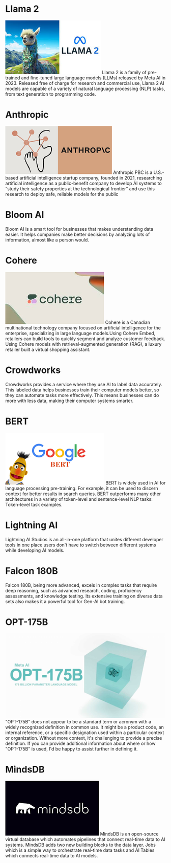 # **Llama 2**
![alt text](assests/LLama.jpeg)
Llama 2 is a family of pre-trained and fine-tuned large language models (LLMs) released by Meta AI in 2023. Released free of charge for research and commercial use, Llama 2 AI models are capable of a variety of natural language processing (NLP) tasks, from text generation to programming code.
# **Anthropic**
![alt text](assests/anthropic.png)
Anthropic PBC is a U.S.-based artificial intelligence startup company, founded in 2021, researching artificial intelligence as a public-benefit company to develop AI systems to “study their safety properties at the technological frontier” and use this research to deploy safe, reliable models for the public
# **Bloom AI**
Bloom AI is a smart tool for businesses that makes understanding data easier. It helps companies make better decisions by analyzing lots of information, almost like a person would.
# **Cohere**
![alt text](assests/cohere.jpeg)
Cohere is a Canadian multinational technology company focused on artificial intelligence for the enterprise, specializing in large language models.Using Cohere Embed, retailers can build tools to quickly segment and analyze customer feedback. Using Cohere models with retrieval-augmented generation (RAG), a luxury retailer built a virtual shopping assistant.
# **Crowdworks**
Crowdworks provides a service where they use AI to label data accurately. This labeled data helps businesses train their computer models better, so they can automate tasks more effectively. This means businesses can do more with less data, making their computer systems smarter.
# **BERT**
![alt text](assests/bert.png)
BERT is widely used in AI for language processing pre-training. For example, it can be used to discern context for better results in search queries. BERT outperforms many other architectures in a variety of token-level and sentence-level NLP tasks: Token-level task examples.
# **Lightning AI**
Lightning AI Studios is an all-in-one platform that unites different developer tools in one place users don't have to switch between different systems while developing AI models.
# **Falcon 180B**
Falcon 180B, being more advanced, excels in complex tasks that require deep reasoning, such as advanced research, coding, proficiency assessments, and knowledge testing. Its extensive training on diverse data sets also makes it a powerful tool for Gen-AI bot training.
# **OPT-175B**
![alt text](assests/Meta-AI-OPT-175B.jpg)
"OPT-175B" does not appear to be a standard term or acronym with a widely recognized definition in common use. It might be a product code, an internal reference, or a specific designation used within a particular context or organization. Without more context, it's challenging to provide a precise definition. If you can provide additional information about where or how "OPT-175B" is used, I'd be happy to assist further in defining it.
# **MindsDB**
![alt text](assests/mindsdb.png)
MindsDB is an open-source virtual database which automates pipelines that connect real-time data to AI systems. MindsDB adds two new building blocks to the data layer. Jobs which is a simple way to orchestrate real-time data tasks and AI Tables which connects real-time data to AI models.